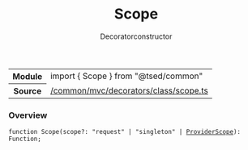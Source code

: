 
<header class="symbol-info-header"><h1 id="scope">Scope</h1><label class="symbol-info-type-label decorator">Decorator</label><label class="api-type-label constructor" title="constructor">constructor</label></header>
<!-- summary -->
<section class="symbol-info"><table class="is-full-width"><tbody><tr><th>Module</th><td><div class="lang-typescript"><span class="token keyword">import</span> { Scope }&nbsp;<span class="token keyword">from</span>&nbsp;<span class="token string">"@tsed/common"</span></div></td></tr><tr><th>Source</th><td><a href="https://github.com/Romakita/ts-express-decorators/blob/v4.27.1/src//common/mvc/decorators/class/scope.ts#L0-L0">/common/mvc/decorators/class/scope.ts</a></td></tr></tbody></table></section>
<!-- overview -->


### Overview


<pre><code class="typescript-lang ">function <span class="token function">Scope</span><span class="token punctuation">(</span>scope?<span class="token punctuation">:</span> "request" | "singleton" | <a href="#api/common/di/providerscope"><span class="token">ProviderScope</span></a><span class="token punctuation">)</span><span class="token punctuation">:</span> Function<span class="token punctuation">;</span></code></pre>


<!-- Parameters -->

<!-- Description -->

<!-- Members -->

